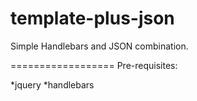 template-plus-json
==================
Simple Handlebars and JSON combination.

==================
Pre-requisites:

*jquery
*handlebars